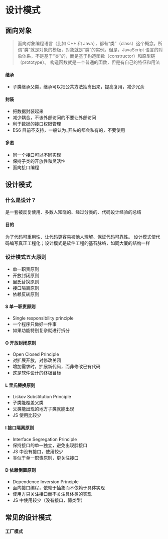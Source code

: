 # 设计模式

## 面向对象

> 面向对象编程语言（比如 C++ 和 Java），都有“类”（class）这个概念。所谓“类”就是对象的模板，对象就是“类”的实例。但是，JavaScript 语言的对象体系，不是基于“类”的，而是基于构造函数（constructor）和原型链（prototype）。
> 构造函数就是一个普通的函数，但是有自己的特征和用法

#### 继承

-   子类继承父类，继承可以把公共方法抽离出来，提高复用，减少冗余

#### 封装

-   把数据封装起来
-   减少耦合，不该外部访问的不要让外部访问
-   利于数据的接口权限管理
-   ES6 目前不支持，一般认为\_开头的都会私有的，不要使用

#### 多态

-   同一个接口可以不同实现
-   保持子类的开放性和灵活性
-   面向接口编程

## 设计模式

### 什么是设计？

是一套被反复使用、多数人知晓的、经过分类的、代码设计经验的总结

#### 目的

为了代码可重用性、让代码更容易被他人理解、保证代码可靠性。 设计模式使代码编写真正工程化；设计模式是软件工程的基石脉络，如同大厦的结构一样

### 设计模式五大原则

-   单一职责原则
-   开放封闭原则
-   里氏替换原则
-   接口隔离原则
-   依赖反转原则

#### S 单一职责原则

-   Single responsibility principle
-   一个程序只做好一件事
-   如果功能特别复杂就进行拆分

#### O 开放封闭原则

-   Open Closed Principle
-   对扩展开放，对修改关闭
-   增加需求时，扩展新代码，而非修改已有代码
-   这是软件设计的终极目标

#### L 里氏替换原则

-   Liskov Substitution Principle
-   子类能覆盖父类
-   父类能出现的地方子类就能出现
-   JS 使用比较少

#### I 接口隔离原则

-   Interface Segregation Principle
-   保持接口的单一独立，避免出现胖接口
-   JS 中没有接口，使用较少
-   类似于单一职责原则，更关注接口

#### D 依赖倒置原则

-   Dependence Inversion Principle
-   面向接口编程，依赖于抽象而不依赖于具体实现
-   使用方只关注接口而不关注具体类的实现
-   JS 中使用较少（没有接口，弱类型）

## 常见的设计模式

#### 工厂模式
